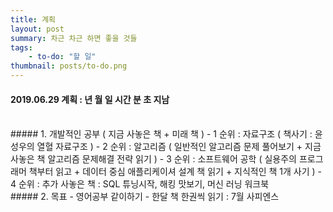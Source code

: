 ```yaml
---
title: 계획
layout: post
summary: 차근 차근 하면 좋을 것들 
tags: 
    - to-do: "할 일"
thumbnail: posts/to-do.png
---
```

#### 2019.06.29 계획 : <span id="year"></span>년 <span id="month"></span>월 <span id="days"></span>일 <span id="hour"></span>시간 <span id="minute"></span>분 <span id="second"></span>초 지남
<br>
##### 1. 개발적인 공부 ( 지금 사놓은 책 + 미래 책 )
- 1 순위 : 자료구조 ( 책사기 : 윤성우의 열혈 자료구조 )
- 2 순위 : 알고리즘 ( 일반적인 알고리즘 문제 풀어보기 + 지금 사놓은 책 알고리즘 문제해결 전략 읽기 )
- 3 순위 : 소프트웨어 공학 ( 실용주의 프로그래머 책부터 읽고 + 데이터 중심 애플리케이셔 설계 책 읽기 + 지식적인 책 1개 사기 )
- 4 순위 : 추가 사놓은 책 : SQL 튜닝시작, 해킹 맛보기, 머신 러닝 워크북

<br>
##### 2. 목표
- 영어공부 같이하기 
- 한달 책 한권씩 읽기 : 7월 사피엔스




<script async type="text/javascript">
getTime();

function getTime(){
    var date        = new Date();
    var targetData  = new Date('2019-06-29T00:00:00');
    var interval    = date - targetData;
    var getDate     = changeDate( interval, [12,30.4375,24,60,60,1000] );
    $('#year').text(getDate[0])
    $('#month').text(getDate[1])
    $('#days').text(getDate[2])
    $('#hour').text(getDate[3])
    $('#minute').text(getDate[4])
    $('#second').text(getDate[5])
     
    setTimeout(getTime, 1000);
   
}
function changeDate ( interVal, changer ){
    var result = [];
    var multiful = 1;
    for( index = 0; index < changer.length; index++ ){
        multiful = multiful*changer[index];
    }
    for( index = 0; index < changer.length; index++ ){
      var input = 0;
        if(index == 0){
            var input = Math.floor(interVal / multiful);
        } else {
            var afterMultiful = multiful/changer[index-1];
            var input = Math.floor((interVal % multiful) / afterMultiful);
            multiful = afterMultiful;
        }
         
         result.push(input);
    }
    
    return result;
    
    // 각 변수에 일, 시, 분, 초를 등록
    // var d = Math.floor(distance / (1000 * 60 * 60 * 24));
    // var h = Math.floor((distance % (1000 * 60 * 60 * 24)) / (1000 * 60 * 60)); 
    // var m = Math.floor((distance % (1000 * 60 * 60)) / (1000 * 60)); 
    // var s = Math.floor((distance % (1000 * 60)) / 1000);
}

</script>
